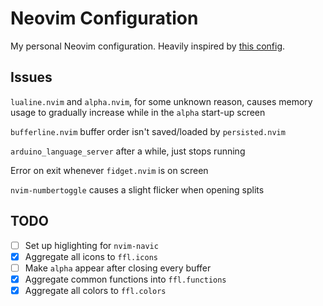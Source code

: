 # Neovim Configuration
My personal Neovim configuration.
Heavily inspired by [this config](https://github.com/ChristianChiarulli/nvim).

## Issues
`lualine.nvim` and `alpha.nvim`, for some unknown reason, causes memory usage to gradually increase while in the `alpha` start-up screen

`bufferline.nvim` buffer order isn't saved/loaded by `persisted.nvim`

`arduino_language_server` after a while, just stops running

Error on exit whenever `fidget.nvim` is on screen

`nvim-numbertoggle` causes a slight flicker when opening splits

## TODO
- [ ] Set up higlighting for `nvim-navic`
- [x] Aggregate all icons to `ffl.icons`
- [ ] Make `alpha` appear after closing every buffer
- [x] Aggregate common functions into `ffl.functions`
- [x] Aggregate all colors to `ffl.colors`
